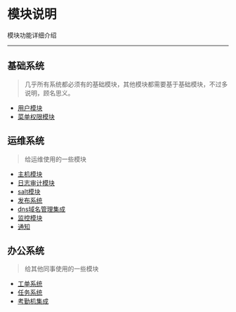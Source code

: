 # 模块说明
模块功能详细介绍

---


## 基础系统
> 几乎所有系统都必须有的基础模块，其他模块都需要基于基础模块，不过多说明，顾名思义。

- [用户模块](/oms/user/)
- [菜单权限模块](/oms/perm/)

## 运维系统
> 给运维使用的一些模块

- [主机模块](/oms/host/)
- [日志审计模块](/oms/host/)
- [salt模块](/oms/host/)
- [发布系统](/oms/host/)
- [dns域名管理集成](/oms/dns/)
- [监控模块](/oms/dns/)
- [通知](/oms/dns/)

## 办公系统
> 给其他同事使用的一些模块

- [工单系统](/oms/oa/)
- [任务系统](/oms/oa/)
- [考勤机集成](/oms/oa/)